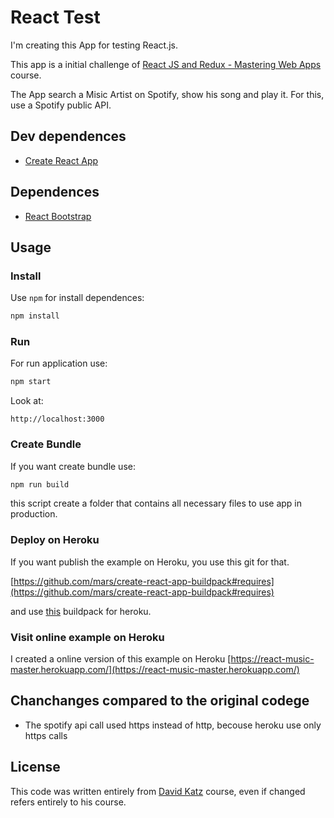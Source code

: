 # React Test

I'm creating this App for testing React.js.

This app is a initial challenge of [React JS and Redux - Mastering Web Apps](https://www.udemy.com/react-js-and-redux-mastering-web-apps/learn/v4/overview) course.

The App search a Misic Artist on Spotify, show his song and play it. For this, use a Spotify public API.

## Dev dependences

* [Create React App](https://github.com/facebookincubator/create-react-app)

## Dependences

* [React Bootstrap](https://react-bootstrap.github.io/) 

## Usage

### Install

Use `npm` for install dependences:
```javascript
npm install
```

### Run 

For run application use:
```javascript
npm start
```
Look at:

```
http://localhost:3000
```

### Create Bundle

If you want create bundle use:
```javascript
npm run build
```
this script create a folder that contains all  necessary files to use app in production.

### Deploy on Heroku

If you want publish the example on Heroku, you use this git for that.

[https://github.com/mars/create-react-app-buildpack#requires](https://github.com/mars/create-react-app-buildpack#requires)

and use [this](https://github.com/mars/create-react-app-buildpack.git) buildpack for heroku.

### Visit online example on Heroku

I created a online version of this example on Heroku [https://react-music-master.herokuapp.com/](https://react-music-master.herokuapp.com/)

## Chanchanges compared to the original codege 

* The spotify api call used https instead of http, becouse heroku use only https calls

## License

This code was written entirely from [David Katz](https://www.linkedin.com/in/david-katz-sf/) course, even if changed refers entirely to his course.